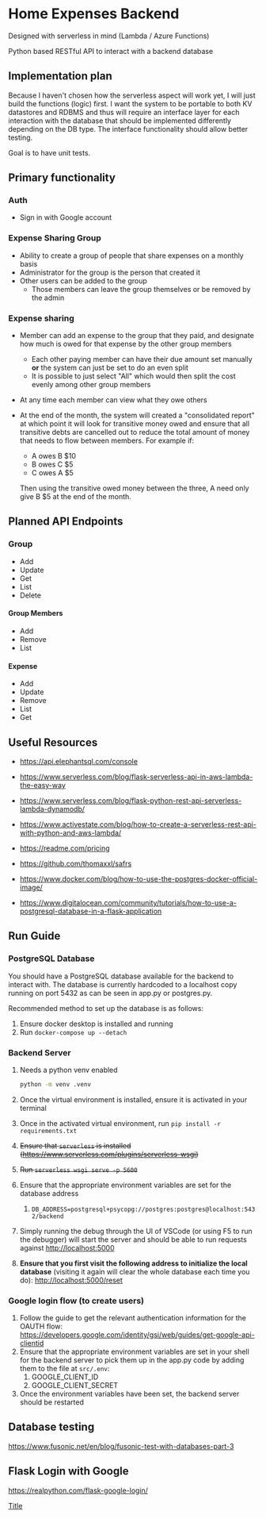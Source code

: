 # Home Expenses Backend

Designed with serverless in mind (Lambda / Azure Functions)

Python based RESTful API to interact with a backend database

## Implementation plan

Because I haven't chosen how the serverless aspect will work yet, I will just build the functions (logic) first.
I want the system to be portable to both KV datastores and RDBMS and thus will require an interface layer for each interaction with the database that should be implemented differently depending on the DB type. The interface functionality should allow better testing.

Goal is to have unit tests.

## Primary functionality

### Auth

- Sign in with Google account

### Expense Sharing Group

- Ability to create a group of people that share expenses on a monthly basis
- Administrator for the group is the person that created it
- Other users can be added to the group
  - Those members can leave the group themselves or be removed by the admin

### Expense sharing

- Member can add an expense to the group that they paid, and designate how much is owed for that expense by the other group members
  - Each other paying member can have their due amount set manually **or** the system can just be set to do an even split
  - It is possible to just select "All" which would then split the cost evenly among other group members
- At any time each member can view what they owe others
- At the end of the month, the system will created a "consolidated report" at which point it will look for transitive money owed and ensure that all transitive debts are cancelled out to reduce the total amount of money that needs to flow between members. For example if:
  - A owes B $10
  - B owes C $5
  - C owes A $5
  
  Then using the transitive owed money between the three, A need only give B $5 at the end of the month.

## Planned API Endpoints

### Group

- Add
- Update
- Get
- List
- Delete

#### Group Members

- Add
- Remove
- List

#### Expense

- Add
- Update
- Remove
- List
- Get

## Useful Resources

- <https://api.elephantsql.com/console>
- <https://www.serverless.com/blog/flask-serverless-api-in-aws-lambda-the-easy-way>
- <https://www.serverless.com/blog/flask-python-rest-api-serverless-lambda-dynamodb/>
- <https://www.activestate.com/blog/how-to-create-a-serverless-rest-api-with-python-and-aws-lambda/>

- <https://readme.com/pricing>
- <https://github.com/thomaxxl/safrs>
- <https://www.docker.com/blog/how-to-use-the-postgres-docker-official-image/>
- <https://www.digitalocean.com/community/tutorials/how-to-use-a-postgresql-database-in-a-flask-application>

## Run Guide

### PostgreSQL Database

You should have a PostgreSQL database available for the backend to interact with. The database is currently hardcoded to a localhost copy running on port 5432 as can be seen in app.py or postgres.py.

Recommended method to set up the database is as follows:

1. Ensure docker desktop is installed and running
2. Run `docker-compose up --detach`

### Backend Server

1. Needs a python venv enabled

   ```bash
   python -m venv .venv
   ```

2. Once the virtual environment is installed, ensure it is activated in your terminal
3. Once in the activated virtual environment, run `pip install -r requirements.txt`
4. ~~Ensure that `serverless` is installed (<https://www.serverless.com/plugins/serverless-wsgi>)~~
5. ~~Run `serverless wsgi serve -p 5600`~~
6. Ensure that the appropriate environment variables are set for the database address
   1. `DB_ADDRESS=postgresql+psycopg://postgres:postgres@localhost:5432/backend`
7. Simply running the debug through the UI of VSCode (or using F5 to run the debugger) will start the server and should be able to run requests against <http://localhost:5000>
8. **Ensure that you first visit the following address to initialize the local database** (visiting it again will clear the whole database each time you do): <http://localhost:5000/reset>

### Google login flow (to create users)

1. Follow the guide to get the relevant authentication information for the OAUTH flow: <https://developers.google.com/identity/gsi/web/guides/get-google-api-clientid>
2. Ensure that the appropriate environment variables are set in your shell for the backend server to pick them up in the app.py code by adding them to the file at `src/.env`:
   1. GOOGLE_CLIENT_ID
   2. GOOGLE_CLIENT_SECRET
3. Once the environment variables have been set, the backend server should be restarted

## Database testing

<https://www.fusonic.net/en/blog/fusonic-test-with-databases-part-3>

## Flask Login with Google

<https://realpython.com/flask-google-login/>

[Title](https://dev.to/nagatodev/how-to-add-login-authentication-to-a-flask-and-react-application-23i7)
